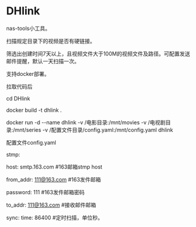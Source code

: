 # DHlink
nas-tools小工具。

扫描规定目录下的视频是否有硬链接。

筛选出创建时间7天以上，且视频文件大于100M的视频文件及路径。可配置发送邮件提醒，默认一天扫描一次。

支持docker部署。

拉取代码后

cd DHlink

docker build -t dhlink .

docker run -d --name dhlink -v /电影目录:/mnt/movies -v /电视剧目录:/mnt/series -v /配置文件目录/config.yaml:/mnt/config.yaml dhlink


配置文件config.yaml

stmp:

  host: smtp.163.com #163邮箱stmp host
  
  from_addr: 111@163.com #163发件邮箱
  
  password: 111 #163发件邮箱密码
  
  to_addr: 111@163.com #接收邮件邮箱

sync:
  time: 86400 #定时扫描，单位秒。

